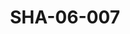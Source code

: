 ---
pid: SHA-06-007
title: SHA-06-007
language: en
original_label: 
rights: Sharhabil Ahmed
location_of_original: Sharhabil Ahmed
photographer_or_studio: 
scanned_from: photograph 10.1 by 13
_date: March 1982
location: Khartoum
description: Sharhabil Ahmed and his band
additional_notes: 
permission_display: 'yes'
on_server: 'no'
on_website: 'no'
permalink: /photopages/en/SHA-06-007.html
layout: photo-page
---